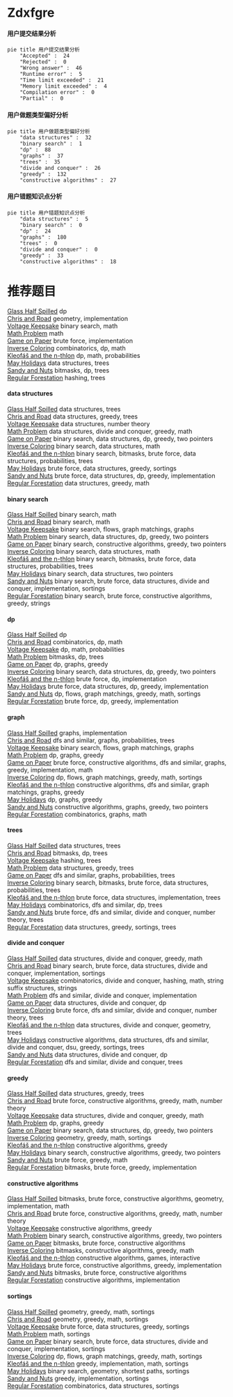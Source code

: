 # Zdxfgre
<!-- tabs:start -->
#### **用户提交结果分析**

```mermaid
pie title 用户提交结果分析
    "Accepted" :  24
    "Rejected" :  0
    "Wrong answer" :  46
    "Runtime error" :  5
    "Time limit exceeded" :  21
    "Memory limit exceeded" :  4
    "Compilation error" :  0
    "Partial" :  0
```
#### **用户做题类型偏好分析**

```mermaid
pie title 用户做题类型偏好分析
    "data structures" :  32
    "binary search" :  1
    "dp" :  88
    "graphs" :  37
    "trees" :  35
    "divide and conquer" :  26
    "greedy" :  132
    "constructive algorithms" :  27
```
#### **用户错题知识点分析**

```mermaid
pie title 用户错题知识点分析
    "data structures" :  5
    "binary search" :  0
    "dp" :  24
    "graphs" :  180
    "trees" :  0
    "divide and conquer" :  0
    "greedy" :  33
    "constructive algorithms" :  18
```
<!-- tabs:end -->
# 推荐题目
[Glass Half Spilled](http://codeforces.com/problemset/problem/1458/B)		dp		  
[Chris and Road](http://codeforces.com/problemset/problem/703/C)		geometry,
                        implementation		  
[Voltage Keepsake](https://codeforces.com/contest/800/problem/A)		binary search,
                        math		  
[Math Problem](https://codeforces.com/contest/1262/problem/A)		math		  
[Game on Paper](http://codeforces.com/problemset/problem/203/B)		brute force,
                        implementation		  
[Inverse Coloring](http://codeforces.com/problemset/problem/1027/E)		combinatorics,
                        dp,
                        math		  
[Kleofáš and the n-thlon](http://codeforces.com/problemset/problem/601/C)		dp,
                        math,
                        probabilities		  
[May Holidays](https://codeforces.com/contest/966/problem/E)		data structures,
                        trees		  
[Sandy and Nuts](http://codeforces.com/problemset/problem/599/E)		bitmasks,
                        dp,
                        trees		  
[Regular Forestation](http://codeforces.com/problemset/problem/1252/F)		hashing,
                        trees		  
<!-- tabs:start -->
#### **data structures**
[Glass Half Spilled](https://codeforces.com/contest/966/problem/E)		data structures,
                        trees		  
[Chris and Road](http://codeforces.com/problemset/problem/821/C)		data structures,
                        greedy,
                        trees		  
[Voltage Keepsake](http://codeforces.com/problemset/problem/1109/E)		data structures,
                        number theory		  
[Math Problem](http://codeforces.com/problemset/problem/1100/F)		data structures,
                        divide and conquer,
                        greedy,
                        math		  
[Game on Paper](http://codeforces.com/problemset/problem/1492/C)		binary search,
                        data structures,
                        dp,
                        greedy,
                        two pointers		  
[Inverse Coloring](http://codeforces.com/problemset/problem/1490/G)		binary search,
                        data structures,
                        math		  
[Kleofáš and the n-thlon](http://codeforces.com/problemset/problem/1479/D)		binary search,
                        bitmasks,
                        brute force,
                        data structures,
                        probabilities,
                        trees		  
[May Holidays](http://codeforces.com/problemset/problem/1497/A)		brute force,
                        data structures,
                        greedy,
                        sortings		  
[Sandy and Nuts](http://codeforces.com/problemset/problem/1491/C)		brute force,
                        data structures,
                        dp,
                        greedy,
                        implementation		  
[Regular Forestation](http://codeforces.com/problemset/problem/1492/B)		data structures,
                        greedy,
                        math		  
#### **binary search**
[Glass Half Spilled](https://codeforces.com/contest/800/problem/A)		binary search,
                        math		  
[Chris and Road](http://codeforces.com/problemset/problem/685/C)		binary search,
                        math		  
[Voltage Keepsake](http://codeforces.com/problemset/problem/1423/B)		binary search,
                        flows,
                        graph matchings,
                        graphs		  
[Math Problem](http://codeforces.com/problemset/problem/1492/C)		binary search,
                        data structures,
                        dp,
                        greedy,
                        two pointers		  
[Game on Paper](http://codeforces.com/problemset/problem/1463/D)		binary search,
                        constructive algorithms,
                        greedy,
                        two pointers		  
[Inverse Coloring](http://codeforces.com/problemset/problem/1490/G)		binary search,
                        data structures,
                        math		  
[Kleofáš and the n-thlon](http://codeforces.com/problemset/problem/1479/D)		binary search,
                        bitmasks,
                        brute force,
                        data structures,
                        probabilities,
                        trees		  
[May Holidays](http://codeforces.com/problemset/problem/1436/E)		binary search,
                        data structures,
                        two pointers		  
[Sandy and Nuts](http://codeforces.com/problemset/problem/1461/D)		binary search,
                        brute force,
                        data structures,
                        divide and conquer,
                        implementation,
                        sortings		  
[Regular Forestation](http://codeforces.com/problemset/problem/1493/C)		binary search,
                        brute force,
                        constructive algorithms,
                        greedy,
                        strings		  
#### **dp**
[Glass Half Spilled](http://codeforces.com/problemset/problem/1458/B)		dp		  
[Chris and Road](http://codeforces.com/problemset/problem/1027/E)		combinatorics,
                        dp,
                        math		  
[Voltage Keepsake](http://codeforces.com/problemset/problem/601/C)		dp,
                        math,
                        probabilities		  
[Math Problem](http://codeforces.com/problemset/problem/599/E)		bitmasks,
                        dp,
                        trees		  
[Game on Paper](http://codeforces.com/problemset/problem/1476/C)		dp,
                        graphs,
                        greedy		  
[Inverse Coloring](http://codeforces.com/problemset/problem/1492/C)		binary search,
                        data structures,
                        dp,
                        greedy,
                        two pointers		  
[Kleofáš and the n-thlon](https://codeforces.com/contest/1457/problem/C)		brute force,
                        dp,
                        implementation		  
[May Holidays](http://codeforces.com/problemset/problem/1491/C)		brute force,
                        data structures,
                        dp,
                        greedy,
                        implementation		  
[Sandy and Nuts](http://codeforces.com/problemset/problem/1437/C)		dp,
                        flows,
                        graph matchings,
                        greedy,
                        math,
                        sortings		  
[Regular Forestation](http://codeforces.com/problemset/problem/1499/B)		brute force,
                        dp,
                        greedy,
                        implementation		  
#### **graph**
[Glass Half Spilled](http://codeforces.com/problemset/problem/1255/B)		graphs,
                        implementation		  
[Chris and Road](http://codeforces.com/problemset/problem/1361/E)		dfs and similar,
                        graphs,
                        probabilities,
                        trees		  
[Voltage Keepsake](http://codeforces.com/problemset/problem/1423/B)		binary search,
                        flows,
                        graph matchings,
                        graphs		  
[Math Problem](http://codeforces.com/problemset/problem/1476/C)		dp,
                        graphs,
                        greedy		  
[Game on Paper](http://codeforces.com/problemset/problem/1487/C)		brute force,
                        constructive algorithms,
                        dfs and similar,
                        graphs,
                        greedy,
                        implementation,
                        math		  
[Inverse Coloring](http://codeforces.com/problemset/problem/1437/C)		dp,
                        flows,
                        graph matchings,
                        greedy,
                        math,
                        sortings		  
[Kleofáš and the n-thlon](http://codeforces.com/problemset/problem/1470/D)		constructive algorithms,
                        dfs and similar,
                        graph matchings,
                        graphs,
                        greedy		  
[May Holidays](http://codeforces.com/problemset/problem/1476/C)		dp,
                        graphs,
                        greedy		  
[Sandy and Nuts](http://codeforces.com/problemset/problem/1304/D)		constructive algorithms,
                        graphs,
                        greedy,
                        two pointers		  
[Regular Forestation](http://codeforces.com/problemset/problem/1475/C)		combinatorics,
                        graphs,
                        math		  
#### **trees**
[Glass Half Spilled](https://codeforces.com/contest/966/problem/E)		data structures,
                        trees		  
[Chris and Road](http://codeforces.com/problemset/problem/599/E)		bitmasks,
                        dp,
                        trees		  
[Voltage Keepsake](http://codeforces.com/problemset/problem/1252/F)		hashing,
                        trees		  
[Math Problem](http://codeforces.com/problemset/problem/821/C)		data structures,
                        greedy,
                        trees		  
[Game on Paper](http://codeforces.com/problemset/problem/1361/E)		dfs and similar,
                        graphs,
                        probabilities,
                        trees		  
[Inverse Coloring](http://codeforces.com/problemset/problem/1479/D)		binary search,
                        bitmasks,
                        brute force,
                        data structures,
                        probabilities,
                        trees		  
[Kleofáš and the n-thlon](http://codeforces.com/problemset/problem/1511/C)		brute force,
                        data structures,
                        implementation,
                        trees		  
[May Holidays](http://codeforces.com/problemset/problem/1499/F)		combinatorics,
                        dfs and similar,
                        dp,
                        trees		  
[Sandy and Nuts](http://codeforces.com/problemset/problem/1491/E)		brute force,
                        dfs and similar,
                        divide and conquer,
                        number theory,
                        trees		  
[Regular Forestation](http://codeforces.com/problemset/problem/1466/D)		data structures,
                        greedy,
                        sortings,
                        trees		  
#### **divide and conquer**
[Glass Half Spilled](http://codeforces.com/problemset/problem/1100/F)		data structures,
                        divide and conquer,
                        greedy,
                        math		  
[Chris and Road](http://codeforces.com/problemset/problem/1461/D)		binary search,
                        brute force,
                        data structures,
                        divide and conquer,
                        implementation,
                        sortings		  
[Voltage Keepsake](http://codeforces.com/problemset/problem/1466/G)		combinatorics,
                        divide and conquer,
                        hashing,
                        math,
                        string suffix structures,
                        strings		  
[Math Problem](http://codeforces.com/problemset/problem/1490/D)		dfs and similar,
                        divide and conquer,
                        implementation		  
[Game on Paper](https://codeforces.com/contest/1483/problem/C)		data structures,
                        divide and conquer,
                        dp		  
[Inverse Coloring](http://codeforces.com/problemset/problem/1491/E)		brute force,
                        dfs and similar,
                        divide and conquer,
                        number theory,
                        trees		  
[Kleofáš and the n-thlon](http://codeforces.com/problemset/problem/1303/G)		data structures,
                        divide and conquer,
                        geometry,
                        trees		  
[May Holidays](http://codeforces.com/problemset/problem/1494/D)		constructive algorithms,
                        data structures,
                        dfs and similar,
                        divide and conquer,
                        dsu,
                        greedy,
                        sortings,
                        trees		  
[Sandy and Nuts](http://codeforces.com/problemset/problem/1482/E)		data structures,
                        divide and conquer,
                        dp		  
[Regular Forestation](http://codeforces.com/problemset/problem/566/C)		dfs and similar,
                        divide and conquer,
                        trees		  
#### **greedy**
[Glass Half Spilled](http://codeforces.com/problemset/problem/821/C)		data structures,
                        greedy,
                        trees		  
[Chris and Road](http://codeforces.com/problemset/problem/1332/B)		brute force,
                        constructive algorithms,
                        greedy,
                        math,
                        number theory		  
[Voltage Keepsake](http://codeforces.com/problemset/problem/1100/F)		data structures,
                        divide and conquer,
                        greedy,
                        math		  
[Math Problem](http://codeforces.com/problemset/problem/1476/C)		dp,
                        graphs,
                        greedy		  
[Game on Paper](http://codeforces.com/problemset/problem/1492/C)		binary search,
                        data structures,
                        dp,
                        greedy,
                        two pointers		  
[Inverse Coloring](https://codeforces.com/contest/1496/problem/C)		geometry,
                        greedy,
                        math,
                        sortings		  
[Kleofáš and the n-thlon](http://codeforces.com/problemset/problem/1493/A)		constructive algorithms,
                        greedy		  
[May Holidays](http://codeforces.com/problemset/problem/1463/D)		binary search,
                        constructive algorithms,
                        greedy,
                        two pointers		  
[Sandy and Nuts](http://codeforces.com/problemset/problem/1462/C)		brute force,
                        greedy,
                        math		  
[Regular Forestation](http://codeforces.com/problemset/problem/1494/B)		bitmasks,
                        brute force,
                        greedy,
                        implementation		  
#### **constructive algorithms**
[Glass Half Spilled](http://codeforces.com/problemset/problem/581/D)		bitmasks,
                        brute force,
                        constructive algorithms,
                        geometry,
                        implementation,
                        math		  
[Chris and Road](http://codeforces.com/problemset/problem/1332/B)		brute force,
                        constructive algorithms,
                        greedy,
                        math,
                        number theory		  
[Voltage Keepsake](http://codeforces.com/problemset/problem/1493/A)		constructive algorithms,
                        greedy		  
[Math Problem](http://codeforces.com/problemset/problem/1463/D)		binary search,
                        constructive algorithms,
                        greedy,
                        two pointers		  
[Game on Paper](https://codeforces.com/contest/1456/problem/B)		bitmasks,
                        brute force,
                        constructive algorithms		  
[Inverse Coloring](http://codeforces.com/problemset/problem/1492/D)		bitmasks,
                        constructive algorithms,
                        greedy,
                        math		  
[Kleofáš and the n-thlon](https://codeforces.com/contest/1504/problem/D)		constructive algorithms,
                        games,
                        interactive		  
[May Holidays](https://codeforces.com/contest/1483/problem/A)		brute force,
                        constructive algorithms,
                        greedy,
                        implementation		  
[Sandy and Nuts](https://codeforces.com/contest/1457/problem/D)		bitmasks,
                        brute force,
                        constructive algorithms		  
[Regular Forestation](http://codeforces.com/problemset/problem/1513/A)		constructive algorithms,
                        implementation		  
#### **sortings**
[Glass Half Spilled](https://codeforces.com/contest/1496/problem/C)		geometry,
                        greedy,
                        math,
                        sortings		  
[Chris and Road](http://codeforces.com/problemset/problem/1495/A)		geometry,
                        greedy,
                        math,
                        sortings		  
[Voltage Keepsake](http://codeforces.com/problemset/problem/1497/A)		brute force,
                        data structures,
                        greedy,
                        sortings		  
[Math Problem](http://codeforces.com/problemset/problem/1427/A)		math,
                        sortings		  
[Game on Paper](http://codeforces.com/problemset/problem/1461/D)		binary search,
                        brute force,
                        data structures,
                        divide and conquer,
                        implementation,
                        sortings		  
[Inverse Coloring](http://codeforces.com/problemset/problem/1437/C)		dp,
                        flows,
                        graph matchings,
                        greedy,
                        math,
                        sortings		  
[Kleofáš and the n-thlon](http://codeforces.com/problemset/problem/1473/A)		greedy,
                        implementation,
                        math,
                        sortings		  
[May Holidays](http://codeforces.com/problemset/problem/1486/B)		binary search,
                        geometry,
                        shortest paths,
                        sortings		  
[Sandy and Nuts](http://codeforces.com/problemset/problem/1480/B)		greedy,
                        implementation,
                        sortings		  
[Regular Forestation](http://codeforces.com/problemset/problem/1420/D)		combinatorics,
                        data structures,
                        sortings		  
<!-- tabs:end -->
